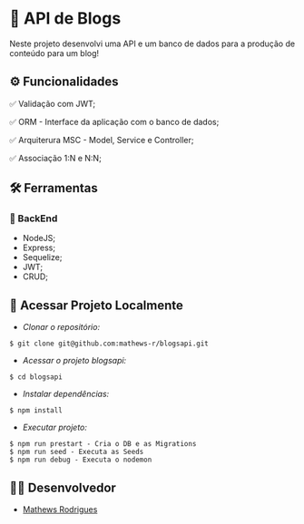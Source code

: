 # :scroll: API de Blogs

Neste projeto desenvolvi uma API e um banco de dados para a produção de conteúdo para um blog!

## ⚙️ Funcionalidades
✅ Validação com JWT;

✅ ORM - Interface da aplicação com o banco de dados;

✅ Arquiterura MSC - Model, Service e Controller;

✅ Associação 1:N e N:N;

## :hammer_and_wrench: Ferramentas 
### 🍮 BackEnd
- NodeJS;
- Express;
- Sequelize;
- JWT;
- CRUD;

## 📁 Acessar Projeto Localmente

- *Clonar o repositório:*

```
$ git clone git@github.com:mathews-r/blogsapi.git
```

- *Acessar o projeto blogsapi:*

```
$ cd blogsapi
```

- *Instalar dependências:*

```
$ npm install
```

- *Executar projeto:*

```
$ npm run prestart - Cria o DB e as Migrations
$ npm run seed - Executa as Seeds
$ npm run debug - Executa o nodemon
```

## 👨‍💻 Desenvolvedor

- [Mathews Rodrigues](https://www.linkedin.com/in/mathewsrodrigues/)
